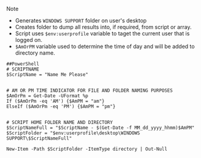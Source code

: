 
> [!NOTE]
> - Generates `WINDOWS SUPPORT` folder on user's desktop
> - Creates folder to dump all results into, if required, from script or array.
> - Script uses `$env:userprofile` variable to taget the current user that is logged on.
> - `$AmOrPM` variable used to determine the time of day and will be added to directory name.

```
##PowerShell
# SCRIPTNAME
$ScriptName = "Name Me Please"


# AM OR PM TIME INDICATOR FOR FILE AND FOLDER NAMING PURPOSES
$AmOrPm = Get-Date -UFormat %p
If ($AmOrPm -eq 'AM') {$AmPM = "am"}
ElseIf ($AmOrPm -eq 'PM') {$AmPM = "pm"}


# SCRIPT HOME FOLDER NAME AND DIRECTORY
$ScriptNameFull = "$ScriptName - $(Get-Date -f MM_dd_yyyy_hhmm)$AmPM"
$ScriptFolder = "$env:userprofile\desktop\WINDOWS SUPPORT\$ScriptNameFull"

New-Item -Path $ScriptFolder -ItemType directory | Out-Null

```
